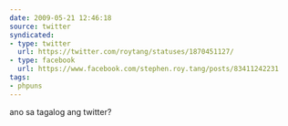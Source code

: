 ```yaml
---
date: 2009-05-21 12:46:18
source: twitter
syndicated:
- type: twitter
  url: https://twitter.com/roytang/statuses/1870451127/
- type: facebook
  url: https://www.facebook.com/stephen.roy.tang/posts/83411242231
tags:
- phpuns
---
```


ano sa tagalog ang twitter?
